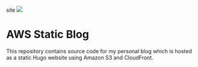 site ![](https://codebuild.eu-west-1.amazonaws.com/badges?uuid=eyJlbmNyeXB0ZWREYXRhIjoicG9YczVZY0d1Wkd1RzlESnMzeWc0QjJ4emRBQmZpSFkzUm5yU21wYm5QT2l4SUIwREdlOTZuTkhjZkEwRHcwaTRaVEhJb2JlYVIxaFJVL3ltc09xTmh3PSIsIml2UGFyYW1ldGVyU3BlYyI6IlhnVVBveEtLWi9XZVBNanciLCJtYXRlcmlhbFNldFNlcmlhbCI6MX0%3D&branch=main)

# AWS Static Blog

This repository contains source code for my personal blog which is hosted as a static Hugo website using
Amazon S3 and CloudFront.
